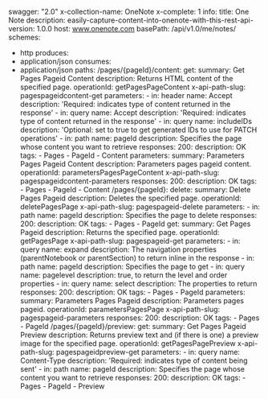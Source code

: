 swagger: "2.0"
x-collection-name: OneNote
x-complete: 1
info:
  title: One Note
  description: easily-capture-content-into-onenote-with-this-rest-api-
  version: 1.0.0
host: www.onenote.com
basePath: /api/v1.0/me/notes/
schemes:
- http
produces:
- application/json
consumes:
- application/json
paths:
  /pages/{pageId}/content:
    get:
      summary: Get Pages Pageid Content
      description: Returns HTML content of the specified page.
      operationId: getPagesPageContent
      x-api-path-slug: pagespageidcontent-get
      parameters:
      - in: header
        name: Accept
        description: 'Required: indicates type of content returned in the response'
      - in: query
        name: Accept
        description: 'Required: indicates type of content returned in the response'
      - in: query
        name: includeIDs
        description: 'Optional: set to true to get generated IDs to use for PATCH
          operations'
      - in: path
        name: pageId
        description: Specifies the page whose content you want to retrieve
      responses:
        200:
          description: OK
      tags:
      - Pages
      - PageId
      - Content
    parameters:
      summary: Parameters Pages Pageid Content
      description: Parameters pages pageid content.
      operationId: parametersPagesPageContent
      x-api-path-slug: pagespageidcontent-parameters
      responses:
        200:
          description: OK
      tags:
      - Pages
      - PageId
      - Content
  /pages/{pageId}:
    delete:
      summary: Delete Pages Pageid
      description: Deletes the specified page.
      operationId: deletePagesPage
      x-api-path-slug: pagespageid-delete
      parameters:
      - in: path
        name: pageId
        description: Specifies the page to delete
      responses:
        200:
          description: OK
      tags:
      - Pages
      - PageId
    get:
      summary: Get Pages Pageid
      description: Returns the specified page.
      operationId: getPagesPage
      x-api-path-slug: pagespageid-get
      parameters:
      - in: query
        name: expand
        description: The navigation properties (parentNotebook or parentSection) to
          return inline in the response
      - in: path
        name: pageId
        description: Specifies the page to get
      - in: query
        name: pagelevel
        description: true, to return the level and order properties
      - in: query
        name: select
        description: The properties to return
      responses:
        200:
          description: OK
      tags:
      - Pages
      - PageId
    parameters:
      summary: Parameters Pages Pageid
      description: Parameters pages pageid.
      operationId: parametersPagesPage
      x-api-path-slug: pagespageid-parameters
      responses:
        200:
          description: OK
      tags:
      - Pages
      - PageId
  /pages/{pageId}/preview:
    get:
      summary: Get Pages Pageid Preview
      description: Returns preview text and (if there is one) a preview image for
        the specified page.
      operationId: getPagesPagePreview
      x-api-path-slug: pagespageidpreview-get
      parameters:
      - in: query
        name: Content-Type
        description: 'Required: indicates type of content being sent'
      - in: path
        name: pageId
        description: Specifies the page whose content you want to retrieve
      responses:
        200:
          description: OK
      tags:
      - Pages
      - PageId
      - Preview